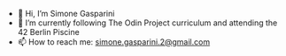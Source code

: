 - 👋 Hi, I’m Simone Gasparini
- 🌱 I’m currently following The Odin Project curriculum and attending the 42 Berlin Piscine
- 📫 How to reach me: simone.gasparini.2@gmail.com

<!---
simone-gasparini-94/simone-gasparini-94 is a ✨ special ✨ repository because its `README.md` (this file) appears on your GitHub profile.
You can click the Preview link to take a look at your changes.
--->
